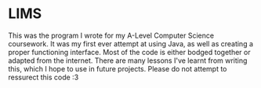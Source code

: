 <h1>LIMS</h1>
<p>This was the program I wrote for my A-Level Computer Science coursework. It was my first ever attempt at using Java, as well as creating a proper functioning interface. Most of the code is either bodged together or adapted from the internet. There are many lessons I've learnt from writing this, which I hope to use in future projects. Please do not attempt to ressurect this code :3</p>
